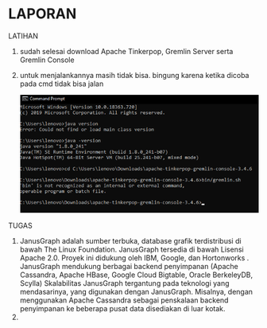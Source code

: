 # LAPORAN

LATIHAN
1. sudah selesai download Apache Tinkerpop,  Gremlin Server serta Gremlin Console
2. untuk menjalankannya masih tidak bisa. bingung karena ketika dicoba pada cmd tidak bisa jalan

   ![Screenshot_1](gambar/Screenshot_1.png) 

TUGAS 
1. JanusGraph adalah sumber terbuka, database grafik terdistribusi di bawah The Linux Foundation.  JanusGraph tersedia di bawah Lisensi Apache  2.0. Proyek ini didukung oleh IBM, Google, dan Hortonworks . JanusGraph mendukung berbagai backend penyimpanan (Apache Cassandra, Apache HBase, Google Cloud Bigtable, Oracle BerkeleyDB, Scylla) Skalabilitas JanusGraph tergantung pada teknologi yang mendasarinya, yang digunakan dengan JanusGraph. Misalnya, dengan menggunakan Apache Cassandra sebagai penskalaan backend penyimpanan ke beberapa pusat data disediakan di luar kotak.
2. 
